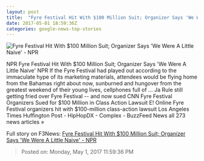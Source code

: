 ```yaml
---
layout: post
title:  "Fyre Festival Hit With $100 Million Suit; Organizer Says 'We Were A Little Naive' - NPR"
date: 2017-05-01 18:59:36Z
categories: google-news-top-stories
---
```


![Fyre Festival Hit With $100 Million Suit; Organizer Says 'We Were A Little Naive' - NPR](https://media.npr.org/assets/img/2017/05/01/ap_17119567042154_wide-ed75b73790cfdc4b4ac3d94f6c3aff8e4b5dd723.jpg?s=1400)

NPR Fyre Festival Hit With $100 Million Suit; Organizer Says 'We Were A Little Naive' NPR If the Fyre Festival had played out according to the immaculate hype of its marketing materials, attendees would be flying home from the Bahamas right about now, sunburned and hungover from the greatest weekend of their young lives, cellphones full of ... Ja Rule still getting fried over Fyre Festival -- and now sued CNN Fyre Festival Organizers Sued for $100 Million in Class Action Lawsuit E! Online Fyre Festival organizers hit with $100-million class-action lawsuit Los Angeles Times Huffington Post - HipHopDX - Complex - BuzzFeed News all 273 news articles »


Full story on F3News: [Fyre Festival Hit With $100 Million Suit; Organizer Says 'We Were A Little Naive' - NPR](http://www.f3nws.com/n/GyMRED)

> Posted on: Monday, May 1, 2017 11:59:36 PM
